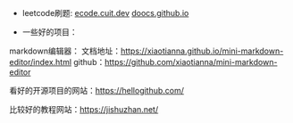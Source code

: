 
- leetcode刷题: 
[ecode.cuit.dev](ecode.cuit.dev)
[doocs.github.io](https://doocs.github.io/leetcode/)

- 一些好的项目：

markdown编辑器：
文档地址：https://xiaotianna.github.io/mini-markdown-editor/index.html
github：https://github.com/xiaotianna/mini-markdown-editor



看好的开源项目的网站：https://hellogithub.com/

比较好的教程网站：https://jishuzhan.net/